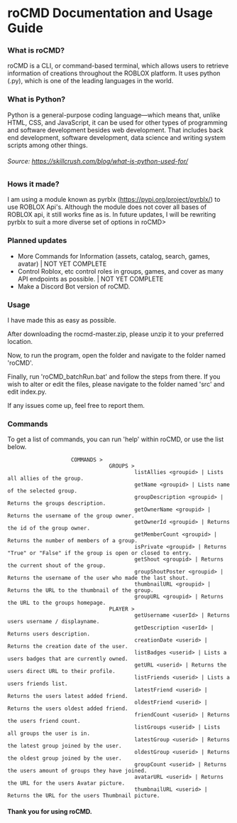 # roCMD Documentation and Usage Guide
### What is roCMD?
roCMD is a CLI, or command-based terminal, which allows users to retrieve information of creations throughout the ROBLOX platform. It uses python (.py), which is one of the leading languages in the world. 

### What is Python?
Python is a general-purpose coding language—which means that, unlike HTML, CSS, and JavaScript, it can be used for other types of programming and software development besides web development. That includes back end development, software development, data science and writing system scripts among other things.
###### Source: https://skillcrush.com/blog/what-is-python-used-for/

### Hows it made?
I am using a module known as pyrblx (https://pypi.org/project/pyrblx/) to use ROBLOX Api's. Although the module does not cover all bases of ROBLOX api, it still works fine as is. In future updates, I will be rewriting pyrblx to suit a more diverse set of options in roCMD>

### Planned updates
* More Commands for Information (assets, catalog, search, games, avatar) | NOT YET COMPLETE
* Control Roblox, etc control roles in groups, games, and cover as many API endpoints as possible. | NOT YET COMPLETE
* Make a Discord Bot version of roCMD.

### Usage
I have made this as easy as possible. 

After downloading the rocmd-master.zip, please unzip it to your preferred location. 

Now, to run the program, open the folder and navigate to the folder named 'roCMD'. 

Finally, run 'roCMD_batchRun.bat' and follow the steps from there. If you wish to alter or edit the files, please navigate to the folder named 'src' and edit index.py.

If any issues come up, feel free to report them. 

### Commands
To get a list of commands, you can run 'help' within roCMD, or use the list below.

```
                    COMMANDS >
                                GROUPS >
                                        listAllies <groupid> | Lists all allies of the group.
                                        getName <groupid> | Lists name of the selected group.
                                        groupDescription <groupid> | Returns the groups description.
                                        getOwnerName <groupid> | Returns the username of the group owner.
                                        getOwnerId <groupid> | Returns the id of the group owner.
                                        getMemberCount <groupid> | Returns the number of members of a group.
                                        isPrivate <groupid> | Returns "True" or "False" if the group is open or closed to entry.
                                        getShout <groupid> | Returns the current shout of the group.
                                        groupShoutPoster <groupid> | Returns the username of the user who made the last shout.
                                        thumbnailURL <groupid> | Returns the URL to the thumbnail of the group.
                                        groupURL <groupid> | Returns the URL to the groups homepage.
                                PLAYER >
                                        getUsername <userId> | Returns users username / displayname.
                                        getDescription <userId> | Returns users description.
                                        creationDate <userid> | Returns the creation date of the user.
                                        listBadges <userid> | Lists a users badges that are currently owned.
                                        getURL <userid> | Returns the users direct URL to their profile.
                                        listFriends <userid> | Lists a users friends list.
                                        latestFriend <userid> | Returns the users latest added friend.
                                        oldestFriend <userid> | Returns the users oldest added friend.
                                        friendCount <userid> | Returns the users friend count.
                                        listGroups <userid> | Lists all groups the user is in.
                                        latestGroup <userid> | Returns the latest group joined by the user.
                                        oldestGroup <userid> | Returns the oldest group joined by the user.
                                        groupCount <userid> | Returns the users amount of groups they have joined.
                                        avatarURL <userid> | Returns the URL for the users Avatar picture.
                                        thumbnailURL <userid> | Returns the URL for the users Thumbnail picture.
```




#### Thank you for using roCMD.
